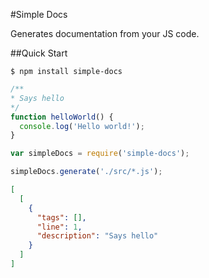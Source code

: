 #Simple Docs

Generates documentation from your JS code.

##Quick Start

```
$ npm install simple-docs
```

```js
/**
* Says hello
*/
function helloWorld() {
  console.log('Hello world!');
}

var simpleDocs = require('simple-docs');

simpleDocs.generate('./src/*.js');
```

```json
[
  [
    {
      "tags": [],
      "line": 1,
      "description": "Says hello"
    }
  ]
]
```
